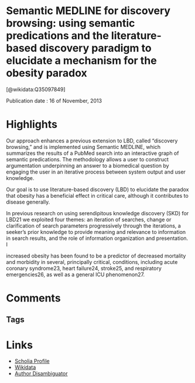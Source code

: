 
Semantic MEDLINE for discovery browsing: using semantic predications and the literature-based discovery paradigm to elucidate a mechanism for the obesity paradox
=================================================================================================================================================================
  
  [@wikidata:Q35097849]  
  
Publication date : 16 of November, 2013  

# Highlights
 Our approach enhances a previous extension to LBD, called “discovery browsing,” and is implemented using Semantic MEDLINE, which summarizes the results of a PubMed search into an interactive graph of semantic predications. The methodology allows a user to construct argumentation underpinning an answer to a biomedical question by engaging the user in an iterative process between system output and user knowledge.

 Our goal is to use literature-based discovery (LBD) to elucidate the paradox that obesity has a beneficial effect in critical care, although it contributes to disease generally. 

 In previous research on using serendipitous knowledge discovery (SKD) for LBD21 we exploited four themes: an iteration of searches, change or clarification of search parameters progressively through the iterations, a seeker’s prior knowledge to provide meaning and relevance to information in search results, and the role of information organization and presentation. I

 increased obesity has been found to be a predictor of decreased mortality and morbidity in several, principally critical, conditions, including acute coronary syndrome23, heart failure24, stroke25, and respiratory emergencies26, as well as a general ICU phenomenon27.


 
# Comments

## Tags

# Links
  
 * [Scholia Profile](https://scholia.toolforge.org/work/Q35097849)  
 * [Wikidata](https://www.wikidata.org/wiki/Q35097849)  
 * [Author Disambiguator](https://author-disambiguator.toolforge.org/work_item_oauth.php?id=Q35097849&batch_id=&match=1&author_list_id=&doit=Get+author+links+for+work)  
